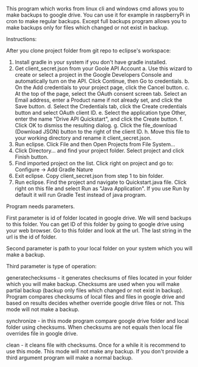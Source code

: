 This program which works from linux cli and windows cmd allows you to make backups to google drive. You can use it for example in raspberryPi in cron to make regular backups.
Except full backups program allows you to make backups only for files which changed or not exist in backup.

Instructions:

After you clone project folder from git repo to eclipse's workspace:
1. Install gradle in your system if you don't have gradle installed.
2. Get client_secret.json from your Goole API Account
	a. Use this wizard to create or select a project in the Google Developers Console and automatically turn on the API. Click Continue, then Go to credentials.
	b. On the Add credentials to your project page, click the Cancel button.
	c. At the top of the page, select the OAuth consent screen tab. Select an Email address, enter a Product name if not already set, and click the Save button.
	d. Select the Credentials tab, click the Create credentials button and select OAuth client ID.
	e. Select the application type Other, enter the name "Drive API Quickstart", and click the Create button.
	f. Click OK to dismiss the resulting dialog.
	g. Click the file_download (Download JSON) button to the right of the client ID.
	h. Move this file to your working directory and rename it client_secret.json.
3. Run eclipse. Click File and then Open Projects from File System...
4. Click Directory... and find your project folder. Select project and click Finish button.
5. Find imported project on the list. Click right on project and go to: Configure -> Add Gradle Nature
6. Exit eclipse. Copy client_secret.json from step 1 to bin folder.
7. Run eclipse. Find the project and navigate to Quickstart.java file. Click right on this file and select Run as "Java Application". If you use Run by default it will run Gradle Test instead of java program.

Program needs parameters.

First parameter is id of folder located in google drive. We will send backups to this folder. You can get ID of this folder by going to google drive using your web browser. Go to this folder and look at the url. The last string in the url is the id of folder.

Second parameter is path to your local folder on your system which you will make a backup.

Third parameter is type of operation:

generatechecksums - it generates checksums of files located in your folder which you will make backup. Checksums are used when you will make partial backup (backup only files which changed or not exist in backup). Program compares checksums of local files and files in google drive and based on results decides whether override google drive files or not. This mode will not make a backup.

synchronize - in this mode program compare google drive folder and local folder using checksums. When checksums are not equals then local file overrides file in google drive.

clean - it cleans file with checksums. Once for a while it is recommend to use this mode. This mode will not make any backup.
If you don't provide a third argument program will make a normal backup.
